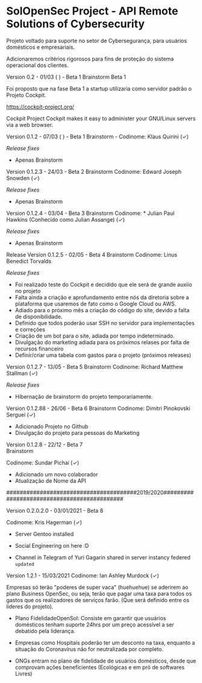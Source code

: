 # SolOpenSec Project - API Remote Solutions of Cybersecurity 

Projeto voltado para suporte no setor de Cybersegurança, para usuários domésticos e empresariais. 

Adicionaremos critérios rigorosos para fins de proteção do sistema operacional dos clientes.

Version 0.2 - 01/03 ( ) - Beta 1 Brainstorm Beta 1 

Foi proposto que na fase Beta 1 a startup utilizaria como servidor padrão o Projeto Cockpit. 


https://cockpit-project.org/

Cockpit Project 
Cockpit makes it easy to administer your GNU/Linux servers via a web browser. 

Version 0.1.2 - 07/03 ( ) - Beta 1 Brainstorm - Codinome:  Klaus Quirini  (✓) 
 
 *Release fixes*   
 - Apenas Brainstorm 


Version 0.1.2.3  - 24/03  - Beta 2 Brainstorm 
Codinome: Edward Joseph Snowden (✓) 
 
 *Release fixes*   
 - Apenas Brainstorm
 
 

Version 0.1.2.4 - 03/04  - Beta 3 Brainstorm 
Codinome: * Julian Paul Hawkins  (Conhecido como Julian Assange) (✓)

*Release fixes*   
 - Apenas Brainstorm


Release Version 0.1.2.5 - 02/05 - Beta 4  Brainstorm 
Codinome: Linus Benedict Torvalds 

*Release fixes* 

* Foi realizado teste do Cockpit e decidido que ele será de grande auxíio no projeto 
* Falta ainda a criação e aprofundamento entre nós da diretoria sobre a plataforma que usaremos de fato como o Google Cloud ou AWS. 
* Adiado para o próximo mês a criação do código do site, devido a falta de disponibilidade. 
* Definido que todos poderão usar SSH no servidor para implementações e correções 
* Criação de um bot para o site, adiada por tempo indeterminado. 
* Divulgação do marketing adiada para os próximos relases por falta de recursos financeiro
* Definir/criar uma tabela com gastos para o projeto (próximos releases) 


Version 0.1.2.7 - 13/05 - Beta 5 
Brainstorm 
Codinome:  Richard Matthew Stallman (✓)

*Release fixes* 
 - Hibernação de brainstorm do projeto temporariamente. 
 
 
 Version 0.1.2.88 - 26/06 - Beta 6 
 Brainstorm 
 Codinome: Dimitri Pinokovski Serguei (✓)
 
 - Adicionado Projeto no Github 
 - Divulgação do projeto para pessoas do Marketing
 
 Version 0.1.2.8 - 22/12 - Beta 7  
 Brainstorm
  
 Codinome: Sundar Pichai (✓) 
 
  - Adicionado um novo colaborador 
  - Atualização de Nome da API 
  
  #######################################2019/2020############################################

Version 0.2.0.2.0 - 03/01/2021 - Beta 8 

Codinome: Kris Hagerman (✓) 

- Server Gentoo installed 

* Social Engineering on here :D 


- Channel in Telegram of Yuri Gagarin shared in server instancy federed 
<code>updated</code>


Version 1.2.1  - 15/03/2021 
Codinome: Ian Ashley Murdock (✓) 


 Empresas só terão "poderes de super vaca" (huehuehue)  se aderirem ao plano Business OpenSec, ou seja, terão que pagar uma taxa para todos os gastos que os realizadores de serviços farão. (Que será definido entre os líderes do projeto). 

- Plano FidelidadeOpenSol: Consiste em garantir que usuários domésticos tenham suporte 24hrs por um preço acessível a ser debatido pela liderança. 

- Empresas como Hospitais poderão ter um desconto na taxa, enquanto a situação do Coronavírus não for neutralizada por completo. 

- ONGs entram no plano de fidelidade de usuários domésticos, desde que comprovam ações beneficientes (Ecológicas e em pró de softwares Livres)

